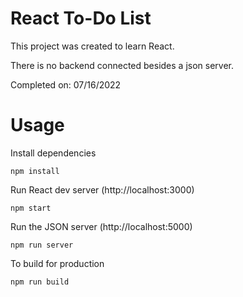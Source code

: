 # React To-Do List

This project was created to learn React.

There is no backend connected besides a json server.

Completed on: 07/16/2022

# Usage

Install dependencies
```
npm install
```

Run React dev server (http://localhost:3000)
```
npm start
```

Run the JSON server (http://localhost:5000)
```
npm run server
```

To build for production
```
npm run build
```
